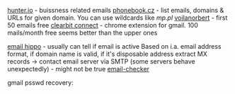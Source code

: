 [hunter.io](https://hunter.io/) - buissness related emails
[phonebook.cz](https://phonebook.cz/) - list emails, domains & URLs for given domain.
You can use wildcards like *mp.pl*
[voilanorbert](https://www.voilanorbert.com/) - first 50 emails free
[clearbit connect]() - chrome extension for gmail. 100 mails/month free
seems better than the upper ones


[email hippo](https://tools.emailhippo.com/) - usually can tell if email is active
Based on i.a. email address format, if domain name is valid, if it's disposable address
extract MX records -> contact email server via SMTP (some servers behave unexpectedly) - might not be true
[email-checker](https://email-checker.net/)

gmail psswd recovery:
